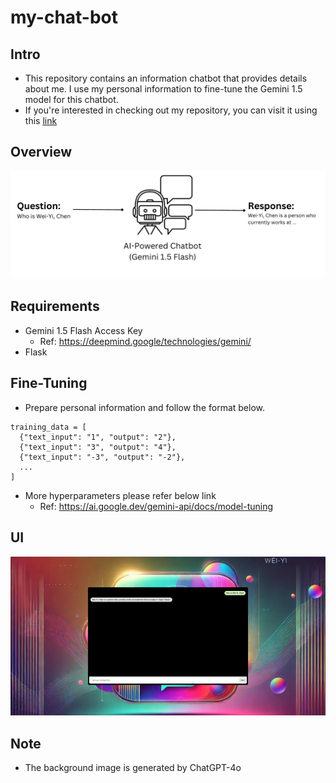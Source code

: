 # my-chat-bot
## Intro
- This repository contains an information chatbot that provides details about me. I use my personal information to fine-tune the Gemini 1.5 model for this chatbot.
- If you're interested in checking out my repository, you can visit it using this [link](https://a346-140-109-22-171.ngrok-free.app)

## Overview
![](./assets/image/overview.png)

## Requirements
- Gemini 1.5 Flash Access Key
  - Ref: https://deepmind.google/technologies/gemini/
- Flask

## Fine-Tuning
- Prepare personal information and follow the format below.
```
training_data = [
  {"text_input": "1", "output": "2"},
  {"text_input": "3", "output": "4"},
  {"text_input": "-3", "output": "-2"},
  ...
]
```
- More hyperparameters please refer below link
  - Ref: https://ai.google.dev/gemini-api/docs/model-tuning

## UI
![](./assets/image/UI.png)

## Note
- The background image is generated by ChatGPT-4o
